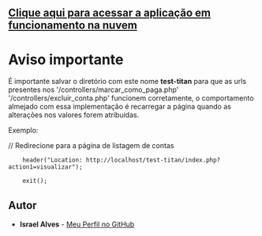 ## [Clique aqui para acessar a aplicação em funcionamento na nuvem](http://avaliacaophpisrael.free.nf/)
# Aviso importante
É importante salvar o diretório com este nome **test-titan** para que as urls presentes nos '/controllers/marcar_como_paga.php' '/controllers/excluir_conta.php'  funcionem corretamente, o comportamento almejado com essa implementação é recarregar a página quando as alterações nos valores forem atribuídas. 

Exemplo: 

// Redirecione para a página de listagem de contas
        
        header("Location: http://localhost/test-titan/index.php?action1=visualizar");
        
        exit();

## Autor

* **Israel Alves** - [Meu Perfil no GitHub](https://github.com/Khaldewey)

